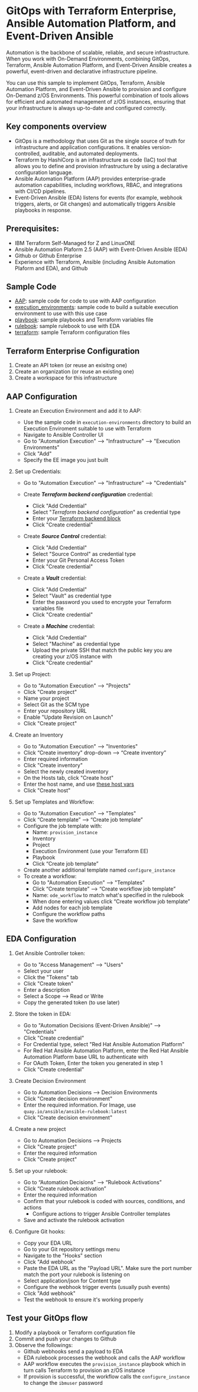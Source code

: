 # GitOps with Terraform Enterprise, Ansible Automation Platform, and Event-Driven Ansible

Automation is the backbone of scalable, reliable, and secure infrastructure. When you work with On-Demand Environments, combining GitOps, Terraform, Ansible Automation Platform, and Event-Driven Ansible creates a powerful, event-driven and declarative infrastructure pipeline.

You can use this sample to implement GitOps, Terraform, Ansible Automation Platform, and Event-Driven Ansible to provision and configure On-Demand z/OS Environments. This powerful combination of tools allows for efficient and automated management of z/OS instances, ensuring that your infrastructure is always up-to-date and configured correctly.

## Key components overview

- GitOps is a methodology that uses Git as the single source of truth for infrastructure and application configurations. It enables version-controlled, auditable, and automated deployments.
- Terraform by HashiCorp is an infrastructure as code (IaC) tool that allows you to define and provision infrastructure by using a declarative configuration language.
- Ansible Automation Platform (AAP) provides enterprise-grade automation capabilities, including workflows, RBAC, and integrations with CI/CD pipelines.
- Event-Driven Ansible (EDA) listens for events (for example, webhook triggers, alerts, or Git changes) and automatically triggers Ansible playbooks in response.

## Prerequisites:
  - IBM Terraform Self-Managed for Z and LinuxONE
  - Ansible Automation Plaform 2.5 (AAP) with Event-Driven Ansible (EDA)
  - Github or Github Enterprise
  - Experience with Terraform, Ansible (including Ansible Automation Plaform and EDA), and Github
  
## Sample Code
- [AAP](AAP/): sample code for code to use with AAP configuration
- [execution_environments](execution_environments/*): sample code to build a suitable execution environment to use with this use case
- [playbook](playbook/): sample playbooks and Terraform variables file
- [rulebook](rulebooks/): sample rulebook to use with EDA
- [terraform](terraform/): sample Terraform configuration files

## Terraform Enterprise Configuration
1. Create an API token (or reuse an exisitng one)
2. Create an organization (or reuse an existing one)
3. Create a workspace for this infrastructure

## AAP Configuration
1. Create an Execution Environment and add it to AAP:
   - Use the sample code in `execution-environments` directory to build an Execution Enviroment suitable to use with Terraform
   - Navigate to Ansible Controller UI    
   - Go to "Automation Execution" --> "Infrastructure" --> "Execution Environments"
   - Click "Add"
   - Specify the EE image you just built

2. Set up Credentials:
   - Go to "Automation Execution" --> "Infrastructure" --> "Credentials"
    
   - Create ***Terraform backend configuration*** credential:
     - Click "Add Credential"
     - Select "*Terraform backend configuration*" as credential type
     - Enter your [Terraform backend block](AAP/Terraform%20backend%20config)
     - Click "Create credential"
  
   - Create ***Source Control*** credential:
     - Click "Add Credential"
     - Select "Source Control" as credential type
     - Enter your Git Personal Access Token
     - Click "Create credential"
      
   - Create a ***Vault*** credential:
     - Click "Add Credential"
     - Select "Vault" as credential type
     - Enter the password you used to encrypte your Terraform variables file
     - Click "Create credential"
      
   - Create a ***Machine*** credential:
     - Click "Add Credential"
     - Select "Machine" as credential type
     - Upload the private SSH that match the public key you are creating your z/OS instance with
     - Click "Create credential"
  
3. Set up Project:
   - Go to "Automation Execution" --> "Projects"
   - Click "Create project"
   - Name your project
   - Select Git as the SCM type
   - Enter your repository URL
   - Enable "Update Revision on Launch"
   - Click "Create project"

4. Create an Inventory
     - Go to "Automation Execution" --> "Inventories"
     - Click “Create inventory" drop-down --> “Create inventory”
     - Enter required information
     - Click "Create inventory"
     - Select the newly created inventory
     - On the Hosts tab, click "Create host"
     - Enter the host name, and use [these host vars](AAP/AAP_host_vars)
     - Click "Create host"
 
5. Set up Templates and Workflow:
   - Go to "Automation Execution" --> "Templates"
   - Click “Create template” --> “Create job template”
   - Configure the job template with:
     - Name: `provision_instance`
     - Inventory
     - Project
     - Execution Environment (use your Terraform EE)
     - Playbook
     - Click “Create job template”
   - Create another additional template named `configure_instance`
   - To create a workflow:
     - Go to "Automation Execution" --> "Templates"
     - Click “Create template” --> “Create workflow job template”
     - Name: `ode_workflow` to match what's specified in the rulebook
     - When done entering values click “Create workflow job template”
     - Add nodes for each job template
     - Configure the workflow paths
     - Save the workflow
  

## EDA Configuration
1. Get Ansible Controller token:
   - Go to "Access Management" --> "Users"
   - Select your user
   - Click the "Tokens" tab
   - Click "Create token"
   - Enter a description
   - Select a Scope --> Read or Write
   - Copy the generated token (to use later)

2. Store the token in EDA:
   - Go to "Automation Decisions (Event-Driven Ansible)" --> "Credentials"
   - Click "Create credential"
   - For Credential type, select "Red Hat Ansible Automation Platform"
   - For Red Hat Ansible Automation Platform, enter the Red Hat Ansible Automation Platform base URL to authenticate with
   - For OAuth Token, Enter the token you generated in step 1
   - Click "Create credential"

3. Create Decision Environment
   - Go to Automation Decisions --> Decision Environments
   - Click "Create decision environment"
   - Enter the required information. For Image, use `quay.io/ansible/ansible-rulebook:latest`
   - Click "Create decision environment"

4. Create a new project
   - Go to Automation Decisions --> Projects
   - Click "Create project"
   - Enter the required information
   - Click "Create project"

5. Set up your rulebook:
   - Go to “Automation Decisions" --> “Rulebook Activations”
   - Click “Create rulebook activation”
   - Enter the required information
   - Confirm that your rulebook is coded with sources, conditions, and actions
      - Configure actions to trigger Ansible Controller templates
   - Save and activate the rulebook activation

6. Configure Git hooks:
   - Copy your EDA URL
   - Go to your Git repository settings menu
   - Navigate to the "Hooks" section
   - Click "Add webhook"
   - Paste the EDA URL as the "Payload URL". Make sure the port number match the port your rulebook is listening on
   - Select application/json for Content type
   - Configure the webhook trigger events (usually push events)
   - Click "Add webhook"
   - Test the webhook to ensure it's working properly

## Test your GitOps flow
1. Modify a playbook or Terraform configuration file
2. Commit and push your changes to Github
3. Observe the followings:
   - Github webhooks send a payload to EDA
   - EDA rulebook processes the webhook and calls the AAP workflow
   - AAP workflow executes the `provision_instance` playbook which in turn calls Terraform to provision an z/OS instance
   - If provision is successful, the workflow calls the `configure_instance` to change the `ibmuser` password